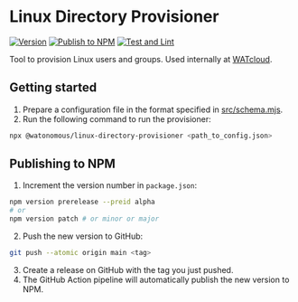 # Linux Directory Provisioner

[![Version](https://img.shields.io/npm/v/@watonomous/linux-directory-provisioner)](https://npmjs.org/package/@watonomous/linux-directory-provisioner)
[![Publish to NPM](https://github.com/WATonomous/linux-directory-provisioner/actions/workflows/npm-publish-github-packages.yml/badge.svg)](https://github.com/WATonomous/linux-directory-provisioner/actions/workflows/npm-publish-github-packages.yml)
[![Test and Lint](https://github.com/WATonomous/linux-directory-provisioner/actions/workflows/test-and-lint.yml/badge.svg)](https://github.com/WATonomous/linux-directory-provisioner/actions/workflows/test-and-lint.yml)

Tool to provision Linux users and groups. Used internally at [WATcloud](https://cloud.watonomous.ca).

## Getting started

1. Prepare a configuration file in the format specified in [src/schema.mjs](./src/schema.mjs).
2. Run the following command to run the provisioner:
```bash
npx @watonomous/linux-directory-provisioner <path_to_config.json>
```

## Publishing to NPM

1. Increment the version number in `package.json`:
```bash
npm version prerelease --preid alpha
# or
npm version patch # or minor or major
```

2. Push the new version to GitHub:
```bash
git push --atomic origin main <tag>
```

3. Create a release on GitHub with the tag you just pushed.
4. The GitHub Action pipeline will automatically publish the new version to NPM.
